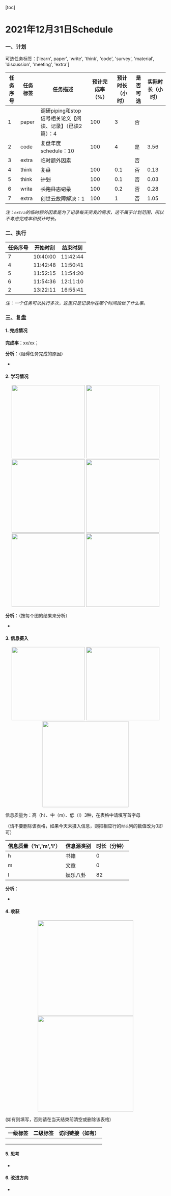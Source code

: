 [toc]

# 2021年12月31日Schedule

### 一、计划

可选任务标签：['learn', paper', 'write', 'think', 'code', 'survey', 'material', 'discussion', 'meeting', 'extra']

| 任务序号 | 任务标签 | 任务描述                                                 | 预计完成率（%） | 预计时长（小时） | 是否可选 | 实际时长（小时） |
| -------- | -------- | -------------------------------------------------------- | --------------- | ---------------- | -------- | ---------------- |
| 1        | paper    | 调研piping和stop信号相关论文【阅读、记录】（已读2篇）：4 | 100             | 3                | 否       |                  |
|2|code|复盘年度schedule：10|100|4|是|3.56|
| 3        | extra    | 临时额外因素                                             |                 |                  | 否       |                  |
|4|think|~~复盘~~|100|0.1|否|0.13|
|5|think|~~计划~~|100|0.1|否|0.03|
|6|write|~~长跑日志记录~~|100|0.2|否|0.28|
|7|extra|创世云故障解决：1|100|1|否|1.05|

*注：`extra`的临时额外因素是为了记录每天突发的需求，这不属于计划范围，所以不考虑完成率和预计时长。*

### 二、执行

| 任务序号 | 开始时刻 | 结束时刻 |
| -------- | -------- | -------- |
| 7        | 10:40:00 | 11:42:44 |
| 4        | 11:42:48 | 11:50:41 |
| 5        | 11:52:15 | 11:54:20 |
| 6        | 11:54:36 | 12:11:10 |
| 2        | 13:22:11 | 16:55:41 |

*注：一个任务可以执行多次，这里只是记录你在哪个时间段做了什么事。*

### 三、复盘

#### 1. 完成情况

**完成率**：xx/xx；

**分析**：（阻碍任务完成的原因）

- 

#### 2. 学习情况
<center class='half'>
<img src='https://gitee.com/holmescao/figure-bed/raw/master/img/2022-01-03_14-30-36_Figure1-activate-bar-20211231_20211231.png' width='230;' />
<img src='https://gitee.com/holmescao/figure-bed/raw/master/img/2022-01-03_14-30-42_Figure2-activate-waterfall-20211225_20211231.png' width='230;' />
<img src='https://gitee.com/holmescao/figure-bed/raw/master/img/2022-01-03_14-30-45_Figure3-activate-bar-20211202_20211231.png' width='230;' />
<img src='https://gitee.com/holmescao/figure-bed/raw/master/img/2022-01-03_14-30-48_Figure4-investment-pie-20211202_20211231.png' width='230;' />
<img src='https://gitee.com/holmescao/figure-bed/raw/master/img/2022-01-03_14-30-52_Figure5-activate-brokenbarh-20211225_20211231.png' width='230;' />
<img src='https://gitee.com/holmescao/figure-bed/raw/master/img/2022-01-03_14-30-55_Figure6-activate-predict-bar-20211231_20211231.png' width='230;' />
</center>

**分析**：（按每个图的结果来分析）

- 

#### 3. 信息摄入
<center class='half'>
<img src='https://gitee.com/holmescao/figure-bed/raw/master/img/2022-01-03_14-31-02_Figure1-dayinformation-pie-20211231_20211231.png' width='230;' />
<img src='https://gitee.com/holmescao/figure-bed/raw/master/img/2022-01-03_14-31-05_Figure2-dayinformation-stackbar-20211231_20211231.png' width='230;' />
<img src='https://gitee.com/holmescao/figure-bed/raw/master/img/2022-01-03_14-31-08_Figure3-monthinformation-stackbar-20211202_20211231.png' width='270;' />
</center>

信息质量为：高（h）、中（m）、低（l）3种，在表格中请填写首字母

（请不要删除该表格，如果今天未摄入信息，则把相应行的`时长`列的数值改为0即可）

| 信息质量（'h','m','l'） | 信息源类别 | 时长（分钟） |
| ----------------------- | ---------- | ------------ |
| h                       | 书籍       | 0            |
| m                       | 文章       | 0            |
| l                       | 娱乐八卦   | 82           |

**分析**：

- 

#### 4. 收获
<center class='half'>
<img src='https://gitee.com/holmescao/figure-bed/raw/master/img/2022-01-03_14-31-15_Figure1-harvest-cloud-20210101_20211231.png' width='300;' />
<img src='https://gitee.com/holmescao/figure-bed/raw/master/img/2022-01-03_14-31-19_Figure2-harvest-vbar-20210101_20211231.png' width='300;' />
</center>

(如有则填写，否则请在当天结束前清空或删除该表格)

| 一级标签 | 二级标签 | 访问链接（如有） |
| -------- | -------- | ---------------- |
|          |          |                  |
|          |          |                  |
|          |          |                  |

#### 5. 思考

- 

#### 6. 改进方向

- 